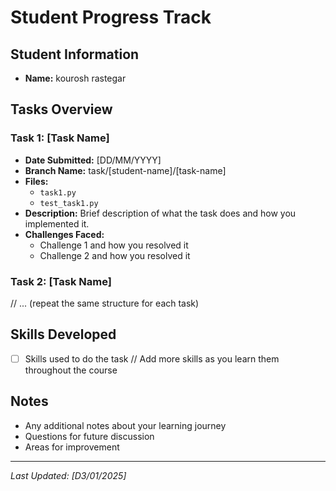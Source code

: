 # Student Progress Track

## Student Information
- **Name:** kourosh rastegar

## Tasks Overview

### Task 1: [Task Name]
- **Date Submitted:** [DD/MM/YYYY]
- **Branch Name:** task/[student-name]/[task-name]
- **Files:**
  - `task1.py`
  - `test_task1.py`
- **Description:**
  Brief description of what the task does and how you implemented it.
- **Challenges Faced:**
  - Challenge 1 and how you resolved it
  - Challenge 2 and how you resolved it

### Task 2: [Task Name]
// ... (repeat the same structure for each task)

## Skills Developed
- [ ] Skills used to do the task
// Add more skills as you learn them throughout the course

## Notes
- Any additional notes about your learning journey
- Questions for future discussion
- Areas for improvement

---
*Last Updated: [D3/01/2025]*
